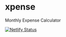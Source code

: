 # xpense
Monthly Expense Calculator

[![Netlify Status](https://api.netlify.com/api/v1/badges/10931084-4c33-4caf-954a-69ef12987090/deploy-status)](https://xpense.cybar.dev)
